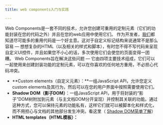 ```yaml
---
title: web components入门与实践

---
```

 Web Components是一套不同的技术，允许您创建可重用的定制元素（它们的功能封装在您的代码之外）并且在您的web应用中使用它们。 作为开发者，[我们](https://www.w3cdoc.com)都知道尽可能多的重用代码是一个好主意。这对于自定义标记结构来说通常不是那么容易 — 想想复杂的HTML（以及相关的样式和脚本），有时您不得不写代码来呈现自定义UI控件，并且如果您不小心的话，多次使用它们会使您的页面变得一团糟。 Web Components旨在解决这些问题 — 它由四项主要技术组成，它们可以一起使用来创建封装功能的定制元素，可以在你喜欢的任何地方重用，不必担心代码冲突。

* **Custom elements（自定义元素）：**一组JavaScript API，允许您定义custom elements及其行为，然后可以在您的用户界面中按照需要使用它们。
* **Shadow DOM（影子DOM）**：一组JavaScript API，用于将封装的“影子”DOM树附加到元素（与主文档DOM分开呈现）并控制其关联的功能。通过这种方式，您可以保持元素的功能私有，这样它们就可以被脚本化和样式化，而不用担心与文档的其他部分发生冲突。看这里（ [Shadow DOM简单了解][1]）
* **HTML templates（HTML模板）：**<a style="font-style: normal !important; text-decoration: none; color: #3d7e9a; margin: 0px; padding: 0px; border: 0px;" title="HTML <template> 元素 是一种用于保存客户端内容的机制，该内容在页面加载时不被渲染，但可以在运行时使用JavaScript进行实例化。" href="https://developer.mozilla.org/zh-CN/docs/Web/HTML/Element/template"><template></a> 和 <a style="font-style: normal !important; text-decoration: none; color: #3d7e9a; margin: 0px; padding: 0px; border: 0px;" title="HTML <slot> 标签是web组件技术的一部分，slot是web组件的一个占位符，可以用来插入自定义的标记文本。可以创建不同的DOM树并进行渲染。" href="https://developer.mozilla.org/zh-CN/docs/Web/HTML/Element/slot"><slot></a> 元素使您可以编写不在呈现页面中显示的标记模板。然后它们可以作为自定义元素结构的基础被多次重用。
* **[HTML Imports（HTML导入）][2]：**一旦定义了自定义组件，最简单的重用它的方法就是使其定义细节保存在一个单独的文件中，然后使用导入机制将其导入到想要实际使用它的页面中。HTML 导入就是这样一种机制，尽管存在争议 — Mozilla 根本不同意这种方法，并打算在将来实现更合适的。

实现web component的基本方法通常如下所示：

  1. 使用ECMAScript 2015类语法创建一个类，来指定web组件的功能(参阅[类][3]获取更多信息)。
  2. 使用[`CustomElementRegistry.define()`][4]方法注册您的新自定义元素 ，并向其传递要定义的元素名称、指定元素功能的类以及可选的，其所继承自的元素。
  3. 如果需要的话，使用[`Element.attachShadow()`][5]方法将一个shadow DOM附加到自定义元素上。使用通常的DOM方法向shadow DOM中添加子元素、事件监听器等等。
  4. 如果需要的话，使用<a style="font-style: normal !important; text-decoration: none; color: #3d7e9a; margin: 0px; padding: 0px; border: 0px;" title="HTML <template> 元素 是一种用于保存客户端内容的机制，该内容在页面加载时不被渲染，但可以在运行时使用JavaScript进行实例化。" href="https://developer.mozilla.org/zh-CN/docs/Web/HTML/Element/template"><template></a> 和 <a style="font-style: normal !important; text-decoration: none; color: #3d7e9a; margin: 0px; padding: 0px; border: 0px;" title="HTML <slot> 标签是web组件技术的一部分，slot是web组件的一个占位符，可以用来插入自定义的标记文本。可以创建不同的DOM树并进行渲染。" href="https://developer.mozilla.org/zh-CN/docs/Web/HTML/Element/slot"><slot></a>方法定义一个HTML模板。再次使用常规DOM方法克隆模板并将其附加到您的shadow DOM中。
  5. 在页面任何您喜欢的位置使用自定义元素，就像使用常规HTML元素那样。

# 生命周期 {#生命周期}

[我们](https://www.w3cdoc.com)以polymer3为例，PolymerElement 继承了 HTMLElement，所以它拥有和 HTMLElement 一致的生命周期。 **constructor**：组件被 create 的时候会被调用，整个生命周期中最早触发也只会触发一次，通常可以在这里做一些初始化私有变量、记录数据的一些操作；但是出于性能和职责分离的考虑，不建议在这里做一些 DOM 相关的事情。 **connectedCallback**：组件被 `连接` 到 DOM Tree 的时候会触发，这个时机包括节点被插入节点树、节点被从节点树中移动，所以它可能会被触发多次。你可以在这里监听 DOM 事件或者对 DOM 节点做一些修改。 **disconnectedCallback**：组件被从 DOM Tree 中移除的时候触发，这个生命周期也可能被触发多次。如果你在 connectedCallback 中监听了事件，一定要记得在这里移除，否则事件监听回调可能会一直引用导致内存泄露和一些奇怪的问题。 **adoptedCallback**：不常用，不多介绍。 **attributeChangedCallback**：当组件的 attribute 发生变化的时候触发，它的三个形参分别是 `name, oldValue, newValue`，记得别把顺序搞反了。如果你声明了 properties 对象，对 attribute 的相应值变化也会触发这个回调。需要注意的是，如果你覆盖了组件的 `observedAttributes` 静态方法，properties 对象中声明的值不会触发，它会按照你覆盖的 `observedAttributes` 静态方法的返回值为准。 除此之外，polymer 还额外添加了一些生命周期 **ready**：由于 HTMLElement 的生命周期中没有一个可以操作 DOM，又只触发一次的周期，Polymer 人为地添加了 ready 这个时机，它在整个生命周期中只会触发一次，也就是第一次节点插入到 DOM 树的时刻。 记得调用 `super.ready()` 来触发 `PolymerElement` 的初始化阶段。在初始化阶段，Polymer 会做以下几件事情：

* attache 组件实例的 Shadow DOM，所以在这个阶段之后才可以访问 `this.shadowRoot`
* 初始化 properties，并赋初始值
* 如果 properties 有声明 observer 或者 computed，会执行它们

通常可以在 ready 函数中给组件实例添加一个 `this._isReady = true;` 的状态以标明组件已经 ready。

# 实践教程 {#教程}

## [Using custom elements][6]

:   介绍如何使用自定义元素的功能来创建简单的web components，以及生命周期回调和其他更高级的功能。

## [Using shadow DOM][7]

:   介绍shadow DOM的基础知识，展示如何向元素中附加shadow DOM，添加到shadow DOM树，添加样式等等。
:   ```
<!DOCTYPE html>
<html>
  <head>
    <meta charset="utf-8">
    <title>Simple DOM example</title>
  </head>
  <body>
      <section>
        <img src="dinosaur.png" alt="A red Tyrannosaurus Rex: A two legged dinosaur standing upright like a human, with small arms, and a large head with lots of sharp teeth.">
        <p>Here we will add a link to the <a href="https://www.mozilla.org/">Mozilla homepage</a></p>
      </section>
  </body>
</html>
```
:   上面这个代码产生的DOM结构如下：<img loading="lazy" class="" src="https://mdn.mozillademos.org/files/14559/dom-screenshot.png" alt="" width="532" height="294" /> Shadow DOM 允许将隐藏的DOM树附加到一个常规的DOM节点上，这个附加的Shadow DOM树从根节点shadow root开始，下面可以像常规DOM操作一样挂载你想要的DOM节点。<img loading="lazy" class="aligncenter" src="https://mdn.mozillademos.org/files/15788/shadow-dom.png" alt="" width="587" height="280" />   Shadow DOM一些术语：

      * **Shadow host**: shadow DOM附加的宿主DOM节点
      * **Shadow tree**: shadow DOM下的DOM树
      * **Shadow boundary**: shadow DOM 结束, regular DOM 开始的分界.
      * **Shadow root**: shadow dom根节点.   shadow DOM 的节点操作和常规DOM的操作几乎没有区别， 唯一的区别是shadow DOM 的操作不会影响外面任何正常DOM的数据和展示。shadow DOM其实并不是什么新的概念， 
    
    <a style="text-decoration: none; color: #3d7e9a; margin: 0px; padding: 0px; border: 0px;" title="The HTML Video element (<video>) embeds a media player which supports video playback into the document." href="https://developer.mozilla.org/en-US/docs/Web/HTML/Element/video"><video></a>标签最早的实现原理就是利用shadow DOM来展示处理播放器的操作按钮等元素。shadow DOM 规范主要是为了方便开发者操作自定义的DOM元素下的shadow DOM。
:

## [Using templates and slots][8]

:   介绍如何使用<a style="font-style: normal !important; text-decoration: none; color: #3d7e9a; margin: 0px; padding: 0px; border: 0px;" title="HTML <template> 元素 是一种用于保存客户端内容的机制，该内容在页面加载时不被渲染，但可以在运行时使用JavaScript进行实例化。" href="https://developer.mozilla.org/zh-CN/docs/Web/HTML/Element/template"><template></a> 和 <a style="font-style: normal !important; text-decoration: none; color: #3d7e9a; margin: 0px; padding: 0px; border: 0px;" title="HTML <slot> 标签是web组件技术的一部分，slot是web组件的一个占位符，可以用来插入自定义的标记文本。可以创建不同的DOM树并进行渲染。" href="https://developer.mozilla.org/zh-CN/docs/Web/HTML/Element/slot"><slot></a> 元素定义可重用的HTML结构，然后在Web components中使用该结构。
:
:   综合实践，如下面这个例子：

[我们](https://www.w3cdoc.com)可以看到这样的代码：

    static get template() {
        return html`xxxx`
    }

其实这是[我们](https://www.w3cdoc.com)之前介绍过的 [基于ES6标签模板实现事件绑定与数据监听][9] 中的标签模板。  

# [前端](https://www.w3cdoc.com)进阶系列视频课程

《[用JavaScript自己写Virtual DOM][10]》：<https://t.cn/REeKJp0>

<!-- /wp:paragraph -->

<!-- wp:paragraph -->

《[前端](https://www.w3cdoc.com)函数式编程FP易学易用》：<https://t.cn/REeKVSk>

<!-- /wp:paragraph -->

<!-- wp:paragraph -->

《[前端](https://www.w3cdoc.com)自己用NodeJS编写区块链BlockChain》：<https://t.cn/REeoF7v>

<!-- /wp:paragraph -->

<!-- wp:paragraph -->

《程序语言进阶之DSL与AST实战解析》：<https://t.cn/R3XoQJA>  
:

# 参考：

  1. [polymer3][11]
  2. [Web Components 最佳实践][12]
  3. <https://developer.mozilla.org/zh-CN/docs/Web/Web_Components>

<audio style="display: none;" controls="controls"></audio> <audio style="display: none;" controls="controls"></audio> <audio style="display: none;" controls="controls"></audio> <audio style="display: none;" controls="controls"></audio> <audio style="display: none;" controls="controls"></audio> <audio style="display: none;" controls="controls"></audio> <audio style="display: none;" controls="controls"></audio> <audio style="display: none;" controls="controls"></audio>

 [1]: https://www.f2e123.com/html5css3/3820.html
 [2]: https://developer.mozilla.org/zh-CN/docs/Web/Web_Components/HTML%E5%AF%BC%E5%85%A5
 [3]: https://developer.mozilla.org/zh-CN/docs/Web/JavaScript/Reference/Classes
 [4]: https://developer.mozilla.org/zh-CN/docs/Web/API/CustomElementRegistry/define "CustomElementRegistry接口的define()方法定义了一个自定义元素。"
 [5]: https://developer.mozilla.org/zh-CN/docs/Web/API/Element/attachShadow "Element.attachShadow() 方法给指定的元素挂载一个Shadow DOM，并且返回它的 ShadowRoot."
 [6]: https://developer.mozilla.org/en-US/docs/Web/Web_Components/Using_custom_elements
 [7]: https://developer.mozilla.org/en-US/docs/Web/Web_Components/Using_shadow_DOM
 [8]: https://developer.mozilla.org/en-US/docs/Web/Web_Components/Using_templates_and_slots
 [9]: //fed123.oss-ap-southeast-2.aliyuncs.com/jiyues6biaoqianmobanshixianshijianbangdingyushujujianting/
 [10]: //fed123.oss-ap-southeast-2.aliyuncs.com/hanshushibianchengyuvirtualdom/
 [11]: https://www.polymer-project.org/3.0/start/
 [12]: https://taobaofed.org/blog/2018/10/31/a-tag/
